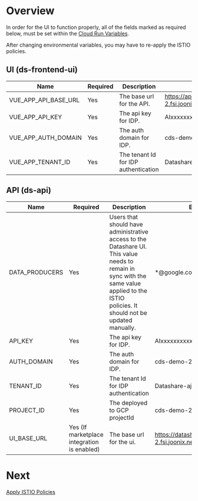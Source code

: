 # Overview
In order for the UI to function properly, all of the fields marked as required below, must be set within the [Cloud Run Variables](https://cloud.google.com/run/docs/configuring/environment-variables).

After changing environmental variables, you may have to re-apply the ISTIO policies.

## UI (ds-frontend-ui)
| Name | Required | Description | Example |
|-|-|-|-|
| VUE_APP_API_BASE_URL | Yes | The base url for the API. | https://api.datashare-demo-2.fsi.joonix.net/v1 |
| VUE_APP_API_KEY | Yes | The api key for IDP. | AIxxxxxxxxxxxxxxxxxxxxxxxZBt4 |
| VUE_APP_AUTH_DOMAIN | Yes | The auth domain for IDP. | cds-demo-2.firebaseapp.com |
| VUE_APP_TENANT_ID | Yes | The tenant Id for IDP authentication | Datashare-ajr0j |

## API (ds-api)
| Name | Required | Description | Example |
|-|-|-|-|
| DATA_PRODUCERS | Yes | Users that should have administrative access to the Datashare UI. This value needs to remain in sync with the same value applied to the ISTIO policies. It should not be updated manually. | *@google.com |
| API_KEY | Yes | The api key for IDP. | AIxxxxxxxxxxxxxxxxxxxxxxxZBt4 |
| AUTH_DOMAIN | Yes | The auth domain for IDP. | cds-demo-2.firebaseapp.com |
| TENANT_ID | Yes | The tenant Id for IDP authentication | Datashare-ajr0j |
| PROJECT_ID | Yes | The deployed to GCP projectId | cds-demo-2 |
| UI_BASE_URL | Yes (If marketplace integration is enabled) | The base url for the ui. | https://datashare-demo-2.fsi.joonix.net |

# Next
[Apply ISTIO Policies](./APPLY_ISTIO_POLICIES.md)
